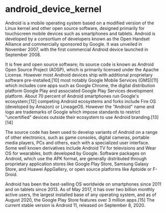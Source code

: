 # android_device_kernel

Android is a mobile operating system based on a modified version of the Linux kernel and other open source software, designed primarily for touchscreen mobile devices such as smartphones and tablets. Android is developed by a consortium of developers known as the Open Handset Alliance and commercially sponsored by Google. It was unveiled in November 2007, with the first commercial Android device launched in September 2008.

It is free and open source software; its source code is known as Android Open Source Project (AOSP), which is primarily licensed under the Apache License. However most Android devices ship with additional proprietary software pre-installed,[10] most notably Google Mobile Services (GMS)[11] which includes core apps such as Google Chrome, the digital distribution platform Google Play and associated Google Play Services development platform. About 70 percent of Android smartphones run Google's ecosystem;[12] competing Android ecosystems and forks include Fire OS (developed by Amazon) or LineageOS. However the "Android" name and logo are trademarks of Google which impose standards to restrict "uncertified" devices outside their ecosystem to use Android branding.[13][14]

The source code has been used to develop variants of Android on a range of other electronics, such as game consoles, digital cameras, portable media players, PCs and others, each with a specialized user interface. Some well known derivatives include Android TV for televisions and Wear OS for wearables, both developed by Google. Software packages on Android, which use the APK format, are generally distributed through proprietary application stores like Google Play Store, Samsung Galaxy Store, and Huawei AppGallery, or open source platforms like Aptoide or F-Droid.

Android has been the best-selling OS worldwide on smartphones since 2011 and on tablets since 2013. As of May 2017, it has over two billion monthly active users, the largest installed base of any operating system, and as of August 2020, the Google Play Store features over 3 million apps.[15] The current stable version is Android 11, released on September 8, 2020.

